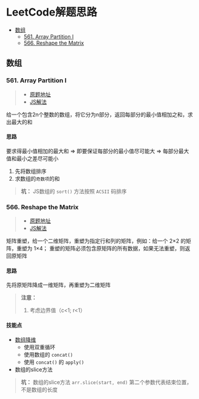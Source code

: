 # LeetCode解题思路

<!-- TOC depthFrom:2 depthTo:3 -->

- [数组](#数组)
    - [561. Array Partition I](#561-array-partition-i)
    - [566. Reshape the Matrix](#566-reshape-the-matrix)

<!-- /TOC -->

## 数组

### 561. Array Partition I

> - [原题地址](https://leetcode.com/problems/array-partition-i/description/) 
> - [JS解法](JavaScript/561-Array-Partition-I.js)

 给一个包含2n个整数的数组，将它分为n部分，返回每部分的最小值相加之和，求出最大的和

#### 思路

要求得最小值相加的最大和 => 即要保证每部分的最小值尽可能大 => 每部分最大值和最小之差尽可能小

1. 先将数组排序
2. 求数组的`奇数项`的和

> **坑：** JS数组的 `sort()` 方法按照 `ACSII` 码排序


### 566. Reshape the Matrix

> - [原题地址](https://leetcode.com/problems/reshape-the-matrix/description/) 
> - [JS解法](JavaScript/566-Reshape-the-Matrix.js)

 矩阵重塑，给一个二维矩阵，重塑为指定行和列的矩阵，例如：给一个 2×2 的矩阵，重塑为 1×4； 重塑的矩阵必须包含原矩阵的所有数据，如果无法重塑，则返回原矩阵

#### 思路

先将原矩阵降成一维矩阵，再重塑为二维矩阵

> **注意：**
> 1. 考虑边界值（c<1; r<1）

#### 技能点

- [数组降维](http://web.jobbole.com/85129/)
    - 使用双重循环
    - 使用数组的 `concat() `
    - 使用 `concat()` 的 `apply()`
- 数组的slice方法

> **坑：** 数组的slice方法 `arr.slice(start, end)` 第二个参数代表结束位置，不是数组的长度


